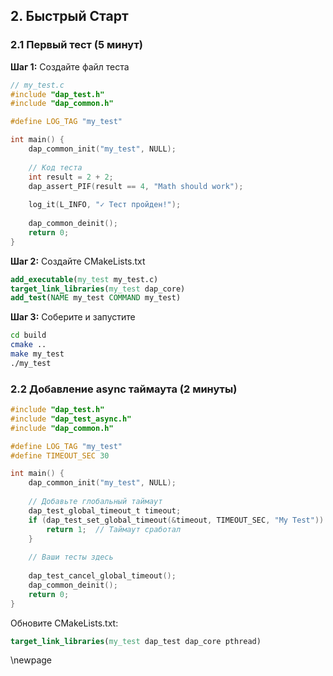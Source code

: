 ## 2. Быстрый Старт

### 2.1 Первый тест (5 минут)

**Шаг 1:** Создайте файл теста

```c
// my_test.c
#include "dap_test.h"
#include "dap_common.h"

#define LOG_TAG "my_test"

int main() {
    dap_common_init("my_test", NULL);
    
    // Код теста
    int result = 2 + 2;
    dap_assert_PIF(result == 4, "Math should work");
    
    log_it(L_INFO, "✓ Тест пройден!");
    
    dap_common_deinit();
    return 0;
}
```

**Шаг 2:** Создайте CMakeLists.txt

```cmake
add_executable(my_test my_test.c)
target_link_libraries(my_test dap_core)
add_test(NAME my_test COMMAND my_test)
```

**Шаг 3:** Соберите и запустите

```bash
cd build
cmake ..
make my_test
./my_test
```

### 2.2 Добавление async таймаута (2 минуты)

```c
#include "dap_test.h"
#include "dap_test_async.h"
#include "dap_common.h"

#define LOG_TAG "my_test"
#define TIMEOUT_SEC 30

int main() {
    dap_common_init("my_test", NULL);
    
    // Добавьте глобальный таймаут
    dap_test_global_timeout_t timeout;
    if (dap_test_set_global_timeout(&timeout, TIMEOUT_SEC, "My Test")) {
        return 1;  // Таймаут сработал
    }
    
    // Ваши тесты здесь
    
    dap_test_cancel_global_timeout();
    dap_common_deinit();
    return 0;
}
```

Обновите CMakeLists.txt:
```cmake
target_link_libraries(my_test dap_test dap_core pthread)
```

\newpage
